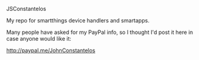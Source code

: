 JSConstantelos

My repo for smartthings device handlers and smartapps.

Many people have asked for my PayPal info, so I thought I'd post it here in case anyone would like it:

http://paypal.me/JohnConstantelos
